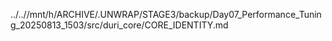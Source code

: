 ../..//mnt/h/ARCHIVE/.UNWRAP/STAGE3/backup/Day07_Performance_Tuning_20250813_1503/src/duri_core/CORE_IDENTITY.md